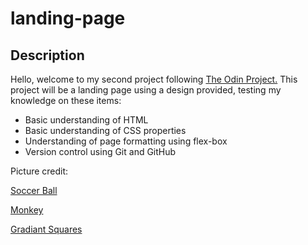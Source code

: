 # landing-page

## Description

Hello, welcome to my second project following <a target="_blank" href="https://www.theodinproject.com/">The Odin Project.</a> This project will be a landing page using a design provided, testing my knowledge on these items:

<ul>
    <li>Basic understanding of HTML</li>
    <li>Basic understanding of CSS properties</li>
    <li>Understanding of page formatting using flex-box</li>
    <li>Version control using Git and GitHub</li>
</ul>

Picture credit:

<a href="https://cdn.pixabay.com/photo/2013/07/13/10/51/football-157930_1280.png">Soccer Ball</a>

<a href="https://cdn.pixabay.com/photo/2018/06/30/09/29/monkey-3507317_1280.jpg">Monkey</a>

<a href="https://cdn.pixabay.com/photo/2017/08/30/11/53/square-2696800_1280.png">Gradiant Squares</a>




